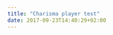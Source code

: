 ```yaml
---
title: "Charisma player test"
date: 2017-09-23T14:40:29+02:00
---
```

<div id="scene-elements"></div>
<div id="master-video-player"><div class="master-controls video-controls"><div class="close"></div></div></div>


<script src="/episode-test-2/episode-2-data.js"></script>
<script src="/animation.js"></script>
<script src="/js.js"></script>